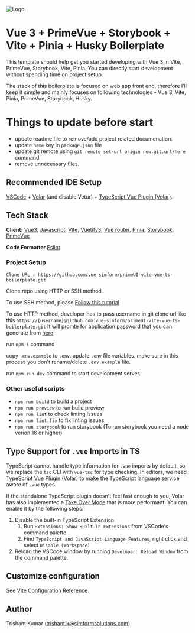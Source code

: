 ![Logo](https://www.simform.com/wp-content/uploads/2022/12/logo.svg)

# Vue 3 + PrimeVue + Storybook + Vite + Pinia + Husky Boilerplate

This template should help get you started developing with Vue 3 in Vite, PrimeVue, Storybook, Vite, Pinia. You can directly start development without spending time on project setup.

The stack of this boilerplate is focused on web app front end, therefore I’ll keep it simple and mainly focuses on following technologies - Vue 3, Vite, Pinia, PrimeVue, Storybook, Husky.

# Things to update before start

- update readme file to remove/add project related documenation.
- update `name` key in `package.json` file
- update git remote using `git remote set-url origin new.git.url/here` command
- remove unnecessary files.

## Recommended IDE Setup

[VSCode](https://code.visualstudio.com/) + [Volar](https://marketplace.visualstudio.com/items?itemName=Vue.volar) (and disable Vetur) + [TypeScript Vue Plugin (Volar)](https://marketplace.visualstudio.com/items?itemName=Vue.vscode-typescript-vue-plugin).

## Tech Stack

**Client:** [Vue3](https://vuejs.org/), [Javascript](https://www.javascript.com/), [Vite](https://vitejs.dev/), [Vuetify3](https://vuetifyjs.com/en/),  [Vue router](https://router.vuejs.org/), [Pinia](https://pinia.vuejs.org/),
 [Storybook](https://storybook.js.org/docs/vue/get-started/install), [PrimeVue](https://primevue.org/)

**Code Formatter** [Eslint](https://eslint.org/)

### Project Setup

`Clone URL : https://github.com/vue-simform/primeUI-vite-vue-ts-boilerplate.git`

Clone repo using HTTP or SSH method.

To use SSH method, please [Follow this tutorial](https://docs.github.com/en/authentication/connecting-to-github-with-ssh)

To use HTTP method, developer has to pass username in git clone url like this `https://{username}@github.com:vue-simform/primeUI-vite-vue-ts-boilerplate.git`
It will promte for application password that you can generate from [here](https://github.com/settings/tokens)

run `npm i` command

copy `.env.example` to `.env`. update `.env` file variables. make sure in this process you don't rename/delete `.env.example` file.

run `npm run dev` command to start development server.

### Other useful scripts

- `npm run build` to build a project
- `npm run preview` to run build preview
- `npm run lint` to check linting issues
- `npm run lint:fix` to fix linting issues
- `npm run storybook` to run storybook (To run storybook you need a node verion 16 or higher)

## Type Support for `.vue` Imports in TS

TypeScript cannot handle type information for `.vue` imports by default, so we replace the `tsc` CLI with `vue-tsc` for type checking. In editors, we need [TypeScript Vue Plugin (Volar)](https://marketplace.visualstudio.com/items?itemName=Vue.vscode-typescript-vue-plugin) to make the TypeScript language service aware of `.vue` types.

If the standalone TypeScript plugin doesn't feel fast enough to you, Volar has also implemented a [Take Over Mode](https://github.com/johnsoncodehk/volar/discussions/471#discussioncomment-1361669) that is more performant. You can enable it by the following steps:

1. Disable the built-in TypeScript Extension
    1) Run `Extensions: Show Built-in Extensions` from VSCode's command palette
    2) Find `TypeScript and JavaScript Language Features`, right click and select `Disable (Workspace)`
2. Reload the VSCode window by running `Developer: Reload Window` from the command palette.

## Customize configuration

See [Vite Configuration Reference](https://vitejs.dev/config/).

## Author
Trishant Kumar (trishant.k@simformsolutions.com)
